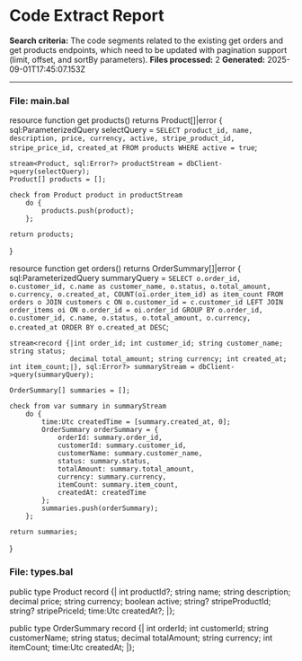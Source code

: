 # Code Extract Report

**Search criteria:** The code segments related to the existing get orders and get products endpoints, which need to be updated with pagination support (limit, offset, and sortBy parameters).
**Files processed:** 2
**Generated:** 2025-09-01T17:45:07.153Z

---

### File: main.bal

resource function get products() returns Product[]|error {
    sql:ParameterizedQuery selectQuery = `
        SELECT product_id, name, description, price, currency, active, stripe_product_id, stripe_price_id, created_at
        FROM products WHERE active = true
    `;

    stream<Product, sql:Error?> productStream = dbClient->query(selectQuery);
    Product[] products = [];

    check from Product product in productStream
        do {
            products.push(product);
        };

    return products;
}

resource function get orders() returns OrderSummary[]|error {
    sql:ParameterizedQuery summaryQuery = `
        SELECT o.order_id, o.customer_id, c.name as customer_name, o.status,
               o.total_amount, o.currency, o.created_at,
               COUNT(oi.order_item_id) as item_count
        FROM orders o
        JOIN customers c ON o.customer_id = c.customer_id
        LEFT JOIN order_items oi ON o.order_id = oi.order_id
        GROUP BY o.order_id, o.customer_id, c.name, o.status, o.total_amount, o.currency, o.created_at
        ORDER BY o.created_at DESC
    `;

    stream<record {|int order_id; int customer_id; string customer_name; string status;
                   decimal total_amount; string currency; int created_at; int item_count;|}, sql:Error?> summaryStream = dbClient->query(summaryQuery);

    OrderSummary[] summaries = [];

    check from var summary in summaryStream
        do {
            time:Utc createdTime = [summary.created_at, 0];
            OrderSummary orderSummary = {
                orderId: summary.order_id,
                customerId: summary.customer_id,
                customerName: summary.customer_name,
                status: summary.status,
                totalAmount: summary.total_amount,
                currency: summary.currency,
                itemCount: summary.item_count,
                createdAt: createdTime
            };
            summaries.push(orderSummary);
        };

    return summaries;
}

### File: types.bal

public type Product record {|
    int productId?;
    string name;
    string description;
    decimal price;
    string currency;
    boolean active;
    string? stripeProductId;
    string? stripePriceId;
    time:Utc createdAt?;
|};

public type OrderSummary record {|
    int orderId;
    int customerId;
    string customerName;
    string status;
    decimal totalAmount;
    string currency;
    int itemCount;
    time:Utc createdAt;
|};